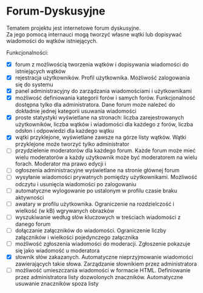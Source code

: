 # Forum-Dyskusyjne
Tematem projektu jest internetowe forum dyskusyjne.  
Za jego pomocą internauci mogą tworzyć własne wątki lub dopisywać wiadomości do wątków istniejących.

Funkcjonalności:
- [x] forum z możliwością tworzenia wątków i dopisywania wiadomości do istniejących wątków
- [x] rejestracja użytkowników. Profil użytkownika. Możliwość zalogowania się do systemu
- [x] panel administracyjny do zarządzania wiadomościami i użytkownikami
- [x] możliwość definiowania kategorii forów i samych forów. Funkcjonalność dostępna tylko dla
administratora. Dane forum może należeć do dokładnie jednej kategorii
usuwania wiadomości
- [x] proste statystyki wyświetlane na stronach: liczba zarejestrowanych użytkowników, liczba
wątków i wiadomości dla każdego z forów, liczba odsłon i odpowiedzi dla każdego wątku
- [x] wątki przyklejone, wyświetlane zawsze na górze listy wątków. Wątki przyklejone może
tworzyć tylko administrator
- [ ] przydzielenie moderatorów dla każdego forum. Każde forum może mieć wielu moderatorów
a każdy użytkownik może być moderatorem na wielu forach. Moderator ma prawo edycji i
- [ ] ogłoszenia administracyjne wyświetlane na stronie głównej forum
- [ ] wysyłanie wiadomości prywatnych pomiędzy użytkownikami. Możliwość odczytu i
usunięcia wiadomości po zalogowaniu
- [ ] automatyczne wylogowanie po ustalonym w profilu czasie braku aktywności
- [ ] awatary w profilu użytkownika. Ograniczenie na rozdzielczość i wielkość (w kB)
wgrywanych obrazków
- [ ] wyszukiwanie według słów kluczowych w treściach wiadomości z danego forum
- [ ] dołączanie załączników do wiadomości. Ograniczenie liczby załączników i wielkości
pojedynczego załącznika
- [ ] możliwość zgłoszenia wiadomości do moderacji. Zgłoszenie pokazuje się jako wiadomość u
moderatora
- [x] słownik słów zakazanych. Automatyczne nieprzyjmowanie wiadomości zawierających takie
słowa. Zarządzanie słownikiem przez administratora
- [ ] możliwość umieszczania wiadomości w formacie HTML. Definiowanie przez
administratora listy dozwolonych znaczników. Automatyczne usuwanie znaczników spoza
listy
